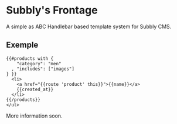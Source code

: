 Subbly's Frontage
===

A simple as ABC Handlebar based template system for Subbly CMS.


## Exemple

    {{#products with {
        "category": "men"
      , "includes": ["images"]
    } }}
      <li>
        <a href="{{route 'product' this}}">{{name}}</a>
        {{created_at}}
      </li>
    {{/products}}
    </ul>

More information soon.
